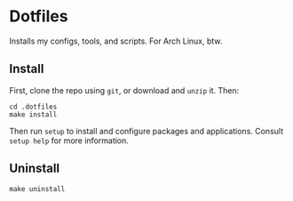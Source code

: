 # Dotfiles

Installs my configs, tools, and scripts. For Arch Linux, btw.

## Install

First, clone the repo using `git`, or download and `unzip` it. Then:

```
cd .dotfiles
make install
```

Then run `setup` to install and configure packages and applications. Consult
`setup help` for more information.

## Uninstall

```
make uninstall
```

